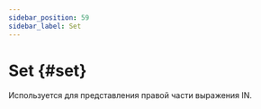 ```yaml
---
sidebar_position: 59
sidebar_label: Set
---
```


# Set {#set}

Используется для представления правой части выражения IN.

